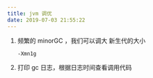 ```yaml
---
title: jvm 调优
date: 2019-07-03 21:55:22
---
```




1. 频繁的 minorGC ，我们可以调大 新生代的大小

   ```
   -Xmn1g
   ```

2. 打印 gc 日志，根据日志时间查看调用代码

   

